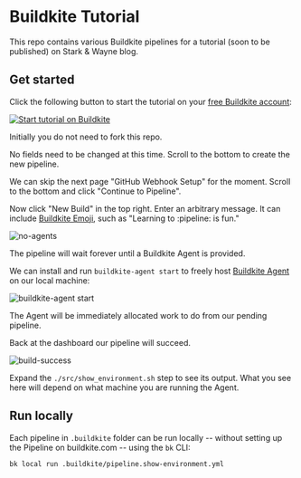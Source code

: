 # Buildkite Tutorial

This repo contains various Buildkite pipelines for a tutorial (soon to be published) on Stark & Wayne blog.

## Get started

Click the following button to start the tutorial on your [free Buildkite account](https://buildkite.com/pricing):

[![Start tutorial on Buildkite](https://buildkite.com/button.svg)](https://buildkite.com/new)

Initially you do not need to fork this repo.

No fields need to be changed at this time. Scroll to the bottom to create the new pipeline.

We can skip the next page "GitHub Webhook Setup" for the moment. Scroll to the bottom and click "Continue to Pipeline".

Now click "New Build" in the top right. Enter an arbitrary message. It can include [Buildkite Emoji](https://github.com/buildkite/emojis), such as "Learning to :pipeline: is fun."

![no-agents](https://p198.p4.n0.cdn.getcloudapp.com/items/jkuKnDv7/buildkite-first-build-no-agents.png?v=4648ca0f2a0b6e88949f3ef89e9eb4ee)

The pipeline will wait forever until a Buildkite Agent is provided.

We can install and run `buildkite-agent start` to freely host [Buildkite Agent](buildkite.com/agent) on our local machine:

![buildkite-agent start](https://p198.p4.n0.cdn.getcloudapp.com/items/lluy42dA/buildkite-agent-start-local.png?v=cfd976abebc268e0120b41fa60e6425c)

The Agent will be immediately allocated work to do from our pending pipeline.

Back at the dashboard our pipeline will succeed.

![build-success](https://p198.p4.n0.cdn.getcloudapp.com/items/GGuNArJg/buildkite-show-environment-success.png?v=447b2cd42ae221a7306a1cfeee4ed4b3)

Expand the `./src/show_environment.sh` step to see its output. What you see here will depend on what machine you are running the Agent.

## Run locally

Each pipeline in `.buildkite` folder can be run locally -- without setting up the Pipeline on buildkite.com -- using the `bk` CLI:

```plain
bk local run .buildkite/pipeline.show-environment.yml
```
